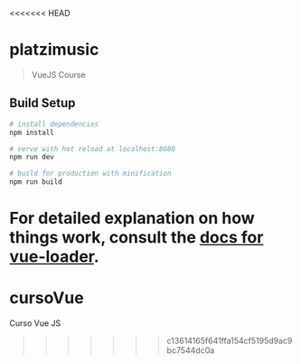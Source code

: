 <<<<<<< HEAD
# platzimusic

> VueJS Course

## Build Setup

``` bash
# install dependencies
npm install

# serve with hot reload at localhost:8080
npm run dev

# build for production with minification
npm run build
```

For detailed explanation on how things work, consult the [docs for vue-loader](http://vuejs.github.io/vue-loader).
=======
# cursoVue
Curso Vue JS
>>>>>>> c13614165f641ffa154cf5195d9ac9bc7544dc0a
